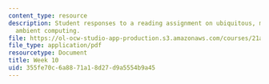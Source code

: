 ```yaml
---
content_type: resource
description: Student responses to a reading assignment on ubiquitous, mobile, and
  ambient computing.
file: https://ol-ocw-studio-app-production.s3.amazonaws.com/courses/21a-850j-the-anthropology-of-cybercultures-spring-2009/355fe70c6a8871a18d27d9a5554b9a45_MIT21A_850Js09_week10.pdf
file_type: application/pdf
resourcetype: Document
title: Week 10
uid: 355fe70c-6a88-71a1-8d27-d9a5554b9a45
---
```

